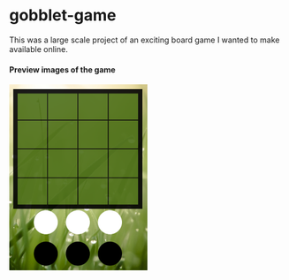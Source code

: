 # gobblet-game
This was a large scale project of an exciting board game I wanted to make available online.

#### Preview images of the game
![Image of game](readmeImages/display.png)
